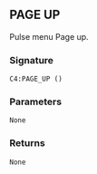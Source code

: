 ## PAGE UP

Pulse menu Page up.


### Signature

`C4:PAGE_UP ()`


### Parameters

`None`


### Returns

`None
`